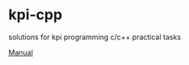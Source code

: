 # kpi-cpp

solutions for kpi programming c/c++ practical tasks

[Manual](https://github.com/abushka110/kpi-c-cpp/blob/main/practical-manual.pdf)

